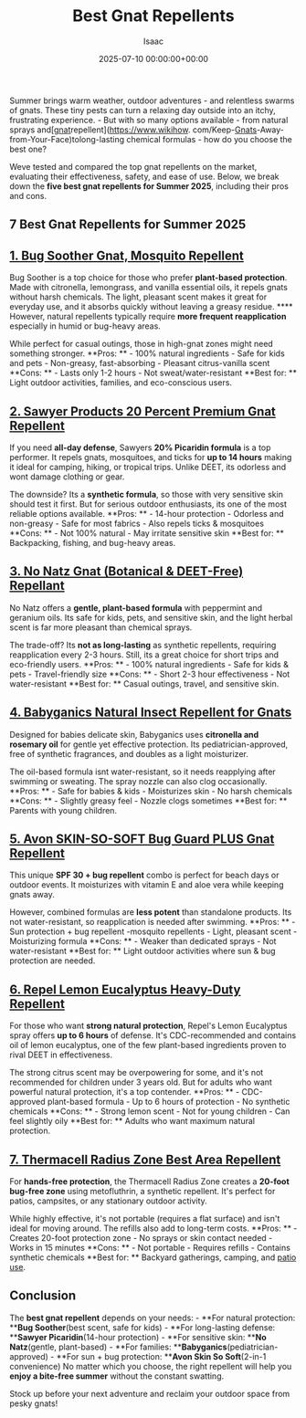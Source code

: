 ﻿---
title: Best Gnat Repellents
description: Summer brings warm weather, outdoor adventures - and relentless swarms of gnats. These tiny pests can turn a relaxing day outside into an itchy, frustrating...
slug: /best-gnat-repellents/
date: 2025-07-10 00:00:00+00:00
lastmod: 2025-07-10 00:00:00+03:00
author: Isaac
categories:
- Gnats
- Product Reviews
tags:
- gnats
- best
- gnat
layout: post
---

Summer brings warm weather, outdoor adventures - and relentless swarms of gnats. These tiny pests can turn a relaxing day outside into an itchy, frustrating experience. - But with so many options available - from natural sprays and[[gnat](https://pestpolicy.com/best-gnat-repellent/)repellent](https://www.wikihow. com/Keep-[Gnats](https://pestpolicy.com/do-gnats-bite-humans/)-Away-from-Your-Face)tolong-lasting chemical formulas - how do you choose the best one?

Weve tested and compared the top gnat repellents on the market, evaluating their effectiveness, safety, and ease of use. Below, we break down the **five best gnat repellents for Summer 2025**, including their pros and cons.

##  7 Best Gnat Repellents for Summer 2025

##  [1. Bug Soother Gnat, Mosquito Repellent](https://www.amazon.com/dp/B00E3C1QJ0/?tag=p-policy-20)

Bug Soother is a top choice for those who prefer **plant-based protection**. Made with citronella, lemongrass, and vanilla essential oils, it repels gnats without harsh chemicals. The light, pleasant scent makes it great for everyday use, and it absorbs quickly without leaving a greasy residue. **** However, natural repellents typically require **more frequent reapplication** especially in humid or bug-heavy areas.

While perfect for casual outings, those in high-gnat zones might need something stronger. **Pros: ** - 100% natural ingredients - Safe for kids and pets - Non-greasy, fast-absorbing - Pleasant citrus-vanilla scent **Cons: ** - Lasts only 1-2 hours - Not sweat/water-resistant **Best for: ** Light outdoor activities, families, and eco-conscious users.

##  [2. Sawyer Products 20 Percent Premium Gnat Repellent](https://www.amazon.com/dp/B00VV5KRD8/?tag=p-policy-20)

If you need **all-day defense**, Sawyers **20% Picaridin formula** is a top performer. It repels gnats, mosquitoes, and ticks for **up to 14 hours** making it ideal for camping, hiking, or tropical trips. Unlike DEET, its odorless and wont damage clothing or gear.

The downside? Its a **synthetic formula**, so those with very sensitive skin should test it first. But for serious outdoor enthusiasts, its one of the most reliable options available. **Pros: ** - 14-hour protection - Odorless and non-greasy - Safe for most fabrics - Also repels ticks & mosquitoes **Cons: ** - Not 100% natural - May irritate sensitive skin **Best for: ** Backpacking, fishing, and bug-heavy areas.

##  [3. No Natz Gnat (Botanical & DEET-Free) Repellant](https://www.amazon.com/dp/B082DM6VR3/?tag=p-policy-20)

No Natz offers a **gentle, plant-based formula** with peppermint and geranium oils. Its safe for kids, pets, and sensitive skin, and the light herbal scent is far more pleasant than chemical sprays.

The trade-off? Its **not as long-lasting** as synthetic repellents, requiring reapplication every 2-3 hours. Still, its a great choice for short trips and eco-friendly users. **Pros: ** - 100% natural ingredients - Safe for kids & pets - Travel-friendly size **Cons: ** - Short 2-3 hour effectiveness - Not water-resistant **Best for: ** Casual outings, travel, and sensitive skin.

##  [4. Babyganics Natural Insect Repellent for Gnats](https://www.amazon.com/dp/B00AN4ASBO/?tag=p-policy-20)

Designed for babies delicate skin, Babyganics uses **citronella and rosemary oil** for gentle yet effective protection. Its pediatrician-approved, free of synthetic fragrances, and doubles as a light moisturizer.

The oil-based formula isnt water-resistant, so it needs reapplying after swimming or sweating. The spray nozzle can also clog occasionally. **Pros: ** - Safe for babies & kids - Moisturizes skin - No harsh chemicals **Cons: ** - Slightly greasy feel - Nozzle clogs sometimes **Best for: ** Parents with young children.

##  [5. Avon SKIN-SO-SOFT Bug Guard PLUS Gnat Repellent](https://www.amazon.com/dp/B0059JMJWO/?tag=p-policy-20)

This unique **SPF 30 + bug repellent** combo is perfect for beach days or outdoor events. It moisturizes with vitamin E and aloe vera while keeping gnats away.

However, combined formulas are **less potent** than standalone products. Its not water-resistant, so reapplication is needed after swimming. **Pros: ** - Sun protection + bug repellent -mosquito repellents - Light, pleasant scent - Moisturizing formula **Cons: ** - Weaker than dedicated sprays - Not water-resistant **Best for: ** Light outdoor activities where sun & bug protection are needed.

##  [**6. Repel Lemon Eucalyptus  Heavy-Duty Repellent**](https://www.amazon.com/dp/B010AFV1LQ/?tag=p-policy-20)

For those who want **strong natural protection**, Repel's Lemon Eucalyptus spray offers **up to 6 hours** of defense. It's CDC-recommended and contains oil of lemon eucalyptus, one of the few plant-based ingredients proven to rival DEET in effectiveness.

The strong citrus scent may be overpowering for some, and it's not recommended for children under 3 years old. But for adults who want powerful natural protection, it's a top contender. **Pros: ** - CDC-approved plant-based formula - Up to 6 hours of protection - No synthetic chemicals **Cons: ** - Strong lemon scent - Not for young children - Can feel slightly oily **Best for: ** Adults who want maximum natural protection.

##  [**7. Thermacell Radius Zone  Best Area Repellent**](https://www.amazon.com/dp/B093X9YNYF/?tag=p-policy-20)

For **hands-free protection**, the Thermacell Radius Zone creates a **20-foot bug-free zone** using metofluthrin, a synthetic repellent. It's perfect for patios, campsites, or any stationary outdoor activity.

While highly effective, it's not portable (requires a flat surface) and isn't ideal for moving around. The refills also add to long-term costs. **Pros: ** - Creates 20-foot protection zone - No sprays or skin contact needed - Works in 15 minutes **Cons: ** - Not portable - Requires refills - Contains synthetic chemicals **Best for: ** Backyard gatherings, camping, and [patio use](https://pestpolicy.com/best-gnat-repellent/).

##  **Conclusion**

The **best gnat repellent** depends on your needs: - **For natural protection: ****Bug Soother**(best scent, safe for kids) - **For long-lasting defense: ****Sawyer Picaridin**(14-hour protection) - **For sensitive skin: ****No Natz**(gentle, plant-based) - **For families: ****Babyganics**(pediatrician-approved) - **For sun + bug protection: ****Avon Skin So Soft**(2-in-1 convenience) No matter which you choose, the right repellent will help you **enjoy a bite-free summer** without the constant swatting.

Stock up before your next adventure and reclaim your outdoor space from pesky gnats!

